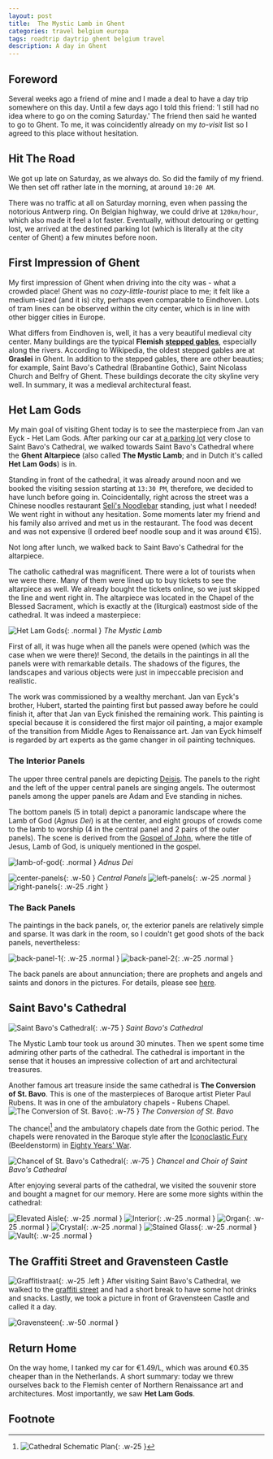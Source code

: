 ```yaml
---
layout: post
title:  The Mystic Lamb in Ghent
categories: travel belgium europa
tags: roadtrip daytrip ghent belgium travel
description: A day in Ghent
---
```



## Foreword

Several weeks ago a friend of mine and I made a deal to have a day trip somewhere on this day. Until
a few days ago I told this friend: 'I still had no idea where to go on the coming Saturday.' The friend
then said he wanted to go to Ghent. To me, it was coincidently already on my *to-visit* list so I agreed
to this place without hesitation.


## Hit The Road

We got up late on Saturday, as we always do. So did the family of my friend. We then set off rather late
in the morning, at around `10:20 AM`.

There was no traffic at all on Saturday morning, even when passing the notorious Antwerp ring. On Belgian
highway, we could drive at `120km/hour`, which also made it feel a lot faster. Eventually, without detouring
or getting lost, we arrived at the destined parking lot (which is literally at the city center of Ghent) a few
minutes before noon.


## First Impression of Ghent

My first impression of Ghent when driving into the city was - what a crowded place! Ghent was no *cozy-little-tourist*
place to me; it felt like a medium-sized (and it is) city, perhaps even comparable to Eindhoven. Lots of tram lines can
be observed within the city center, which is in line with other bigger cities in Europe.

What differs from Eindhoven is, well, it has a very beautiful medieval city center. Many buildings are the typical **Flemish**
[**stepped gables**][stepped-gable], especially along the rivers. According to Wikipedia, the oldest stepped gables are at
**Graslei** in Ghent. In addition to the stepped gables, there are other beauties; for example, Saint Bavo's Cathedral (Brabantine
Gothic), Saint Nicolass Church and Belfry of Ghent. These buildings decorate the city skyline very well. In summary, it was a
medieval architectural feast.


## **Het Lam Gods**

My main goal of visiting Ghent today is to see the masterpiece from Jan van Eyck - Het Lam Gods. After parking our car at
[a parking lot][reep-parking] very close to Saint Bavo's Cathedral, we walked towards Saint Bavo's Cathedral where the
**Ghent Altarpiece** (also called **The Mystic Lamb**; and in Dutch it's called **Het Lam Gods**) is in.

Standing in front of the cathedral, it was already around noon and we booked the visiting session starting at `13:30 PM`,
therefore, we decided to have lunch before going in. Coincidentally, right across the street was a Chinese noodles restaurant
[Seli's Noodlebar][seli-noodles] standing, just what I needed! We went right in without any hesitation. Some moments later
my friend and his family also arrived and met us in the restaurant. The food was decent and was not expensive (I ordered beef
noodle soup and it was around €15).

Not long after lunch, we walked back to Saint Bavo's Cathedral for the altarpiece.

The catholic cathedral was magnificent. There were a lot of tourists when we were there. Many of them were lined up to buy
tickets to see the altarpiece as well. We already bought the tickets online, so we just skipped the line and went right in. The
altarpiece was located in the Chapel of the Blessed Sacrament, which is exactly at the (liturgical) eastmost side of the cathedral.
It was indeed a masterpiece:

![Het Lam Gods](assets/img/hetlamgods.jpg){: .normal }
_The Mystic Lamb_

First of all, it was huge when all the panels were opened (which was the case when we were there)! Second, the details in the
paintings in all the panels were with remarkable details. The shadows of the figures, the landscapes and various objects were
just in impeccable precision and realistic.

The work was commissioned by a wealthy merchant. Jan van Eyck's brother, Hubert, started the painting first but passed away
before he could finish it, after that Jan van Eyck finished the remaining work. This painting is special because it is considered
the first major oil painting, a major example of the transition from Middle Ages to Renaissance art. Jan van Eyck himself is regarded
by art experts as the game changer in oil painting techniques.


### The Interior Panels

The upper three central panels are depicting [Deisis][deisis]. The panels to the right and the left of the upper central panels
are singing angels. The outermost panels among the upper panels are Adam and Eve standing in niches.

The bottom panels (5 in total) depict a panoramic landscape where the Lamb of God (_Agnus Dei_) is at the center, and eight groups of crowds
come to the lamb to worship (4 in the central panel and 2 pairs of the outer panels). The scene is derived from the [Gospel of John][gospel-john],
where the title of Jesus, Lamb of God, is uniquely mentioned in the gospel.

![lamb-of-god](assets/img/lamb-of-god.jpg){: .normal }
_Adnus Dei_

![center-panels](assets/img/center-panels.jpg){: .w-50 }
_Central Panels_
![left-panels](assets/img/left-panels.jpg){: .w-25 .normal }
![right-panels](assets/img/right-panels.jpg){: .w-25 .right }


### The Back Panels

The paintings in the back panels, or, the exterior panels are relatively simple and sparse. It was dark in the room, so I couldn't get
good shots of the back panels, nevertheless:

![back-panel-1](assets/img/back-panel-1.jpg){: .w-25 .normal }
![back-panel-2](assets/img/back-panel-2.jpg){: .w-25 .normal }

The back panels are about annunciation; there are prophets and angels and saints and donors in the pictures. For details, please see
[here][back-ghentaltar].


## Saint Bavo's Cathedral

![Saint Bavo's Cathedral](assets/img/st-bavo-cathedral.jpg){: .w-75 }
_Saint Bavo's Cathedral_

The Mystic Lamb tour took us around 30 minutes. Then we spent some time admiring other parts of the cathedral. The cathedral is
important in the sense that it houses an impressive collection of art and architectural treasures.

Another famous art treasure inside the same cathedral is **The Conversion of St. Bavo**. This is one of the masterpieces of Baroque
artist Pieter Paul Rubens. It was in one of the ambulatory chapels - Rubens Chapel.
![The Conversion of St. Bavo](assets/img/conversion-st-bavo.jpg){: .w-75 }
_The Conversion of St. Bavo_

The chancel[^cathedral-plan] and the ambulatory chapels date from the Gothic period. The chapels were renovated in the Baroque style
after the [Iconoclastic Fury][beeldenstorm] (Beeldenstorm) in [Eighty Years' War][80-years-war].

![Chancel of St. Bavo's Cathedral](assets/img/st-bavo-chancel.jpg){: .w-75 }
_Chancel and Choir of Saint Bavo's Cathedral_

After enjoying several parts of the cathedral, we visited the souvenir store and bought a magnet for our memory. Here are some more
sights within the cathedral:

![Elevated Aisle](assets/img/aisle.jpg){: .w-25 .normal }
![Interior](assets/img/kerk-interior.jpg){: .w-25 .normal }
![Organ](assets/img/organ.jpg){: .w-25 .normal }
![Crystal](assets/img/porch-hanging-glass.jpg){: .w-25 .normal }
![Stained Glass](assets/img/stained-glass.jpg){: .w-25 .normal }
![Vault](assets/img/vault.jpg){: .w-25 .normal }


## The Graffiti Street and Gravensteen Castle

![Graffitistraat](assets/img/graffitistraat.jpg){: .w-25 .left }
After visiting Saint Bavo's Cathedral, we walked to the [graffiti street][graffiti] and had a short break to have some hot drinks
and snacks. Lastly, we took a picture in front of Gravensteen Castle and called it a day.

![Gravensteen](assets/img/gravensteen.jpg){: .w-50 .normal }


## Return Home

On the way home, I tanked my car for €1.49/L, which was around €0.35 cheaper than in the Netherlands. A short summary: today we threw
ourselves back to the Flemish center of Northern Renaissance art and architectures. Most importantly, we saw **Het Lam Gods**.


## Footnote

[^cathedral-plan]: ![Cathedral Schematic Plan](https://en.wikipedia.org/wiki/Liturgical_east_and_west#/media/File:Cathedral_schematic_plan_en_vectorial.svg){: .w-25 }


[stepped-gable]: https://en.wikipedia.org/wiki/Stepped_gable
[deisis]: https://en.wikipedia.org/wiki/Deesis
[gospel-john]: https://en.wikipedia.org/wiki/Gospel_of_John
[back-ghentaltar]: https://nl.wikipedia.org/wiki/Het_Lam_Gods_(gebroeders_Van_Eyck)
[reep-parking]: https://maps.app.goo.gl/66jmEzKRmdFesQBaA
[seli-noodles]: https://maps.app.goo.gl/StR6ebtsd5KGvQxq9
[beeldenstorm]: https://en.wikipedia.org/wiki/Beeldenstorm
[80-years-war]: https://en.wikipedia.org/wiki/Eighty_Years%27_War
[graffiti]: https://maps.app.goo.gl/FRno97XrDLZMYU3G8